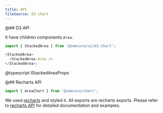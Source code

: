 ```yaml
---
title: API
fileSource: d3-chart
---
```


@## D3 API

It have children components `Area`.

```js
import { StackedArea } from '@semcore/ui/d3-chart';

<StackedArea>
  <StackedArea.Area />
</StackedArea>;
```

@typescript IStackedAreaProps

@## Recharts API

```js
import { AreaChart } from '@semcore/chart';
```

We used [recharts](http://recharts.org) and styled it. All exports are recharts exports. Please refer to [recharts API](http://recharts.org/en-US/api) for detailed documentation and examples.
